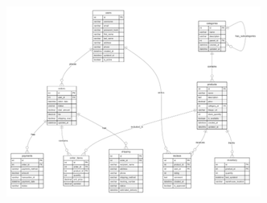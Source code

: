 ![Alt text 4](https://raw.githubusercontent.com/mrbiggleswirth/springWebshop/master/ERD/springWebshop-2.1-claude.png)

